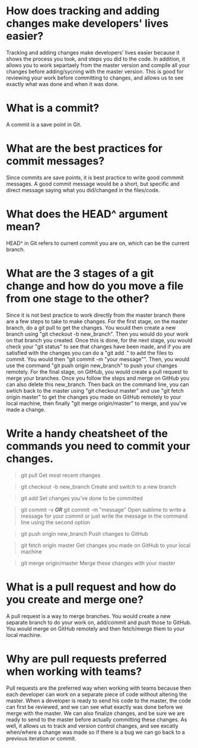 # How does tracking and adding changes make developers' lives easier?

Tracking and adding changes make developers' lives easier because it shows the process you took, and steps you did to the code. In addition, it allows you to work separtaely from the master version and compile all your changes before adding/sycning with the master version. This is good for reviewing your work before committing to changes, and allows us to see exactly what was done and when it was done. 


# What is a commit?

A commit is a save point in Git.


# What are the best practices for commit messages?

Since commits are save points, it is best practice to write good commmit messages. A good commit message would be a short, but specific and direct message saying what you did/changed in the files/code.


# What does the HEAD^ argument mean?

HEAD^ in Git refers to current commit you are on, which can be the current branch.


# What are the 3 stages of a git change and how do you move a file from one stage to the other?

Since it is not best practice to work directly from the master branch there are a few steps to take to make changes. For the first stage, on the master branch, do a git pull to get the changes. You would then create a new branch using "git checkout -b new_branch". Then you would do your work on that branch you created. Once this is done, for the next stage, you would check your "git status" to see that changes have been made, and if you are satisfied with the changes you can do a "git add ." to add the files to commit. You would then "git commit -m "your message"". Then, you would use the command "git push origin new_branch" to push your changes remotely. For the final stage, on GitHub, you would create a pull request to merge your branches. Once you follow the steps and merge on GitHub you can also delete this new_branch. Then back on the command line, you can swtich back to the master using "git checkout master" and use "git fetch origin master" to get the changes you made on GitHub remotely to your local machine, then finally "git merge origin/master" to merge, and you've made a change.


# Write a handy cheatsheet of the commands you need to commit your changes.

> git pull 
Get most recent changes

> git checkout -b new_branch 
Create and switch to a new branch

> git add 
Set changes you've done to be committed

> git commit -v **_OR_** git commit -m "message"
Open sublime to write a message for your commit or just write the message in the command line using the second option

> git push origin new_branch 
Push changes to GitHub 

> git fetch origin master 
Get changes you made on GitHub to your local machine

> git merge origin/master 
Merge these changes with your master


# What is a pull request and how do you create and merge one?

A pull request is a way to merge branches. You would create a new separate branch to do your work on, add/commit and push those to GitHub. You would merge on GitHub remotely and then fetch/merge them to your local machine.


# Why are pull requests preferred when working with teams?

Pull requests are the preferred way when working with teams because then each developer can work on a separate piece of code without altering the master. When a developer is ready to send his code to the master, the code can first be reviewed, and we can see what exactly was done before we merge with the master. We can also finalize changes, and be sure we are ready to send to the master before actually committing these changes. As well, it allows us to track and version control changes, and see excatly when/where a change was made so if there is a bug we can go back to a previous iteration or commit.